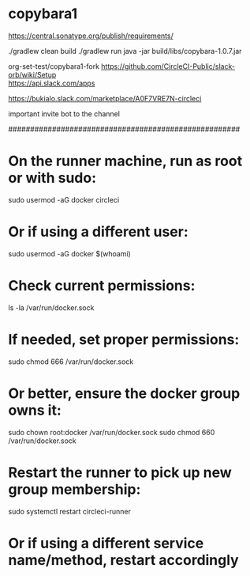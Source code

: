 # copybara1
https://central.sonatype.org/publish/requirements/


./gradlew clean build
./gradlew run
java -jar build/libs/copybara-1.0.7.jar 

 org-set-test/copybara1-fork
https://github.com/CircleCI-Public/slack-orb/wiki/Setup  
https://api.slack.com/apps 

https://bukialo.slack.com/marketplace/A0F7VRE7N-circleci

important invite bot to the channel
  

#####################################################

# On the runner machine, run as root or with sudo:
sudo usermod -aG docker circleci
# Or if using a different user:
sudo usermod -aG docker $(whoami)

# Check current permissions:
ls -la /var/run/docker.sock

# If needed, set proper permissions:
sudo chmod 666 /var/run/docker.sock
# Or better, ensure the docker group owns it:
sudo chown root:docker /var/run/docker.sock
sudo chmod 660 /var/run/docker.sock

# Restart the runner to pick up new group membership:
sudo systemctl restart circleci-runner
# Or if using a different service name/method, restart accordingly 
